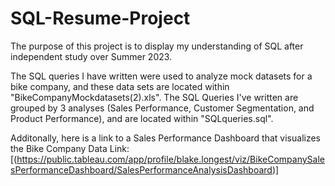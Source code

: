 # SQL-Resume-Project
The purpose of this project is to display my understanding of SQL after independent study over Summer 2023. 

The SQL queries I have written were used to analyze mock datasets for a bike company, and these data sets are located within "BikeCompanyMockdatasets(2).xls". 
The SQL Queries I've written are grouped by 3 analyses (Sales Performance, Customer Segmentation, and Product Performance), and are located within "SQLqueries.sql". 

Additonally, here is a link to a Sales Performance Dashboard that visualizes the Bike Company Data
  Link: [(https://public.tableau.com/app/profile/blake.longest/viz/BikeCompanySalesPerformanceDashboard/SalesPerformanceAnalysisDashboard)]
